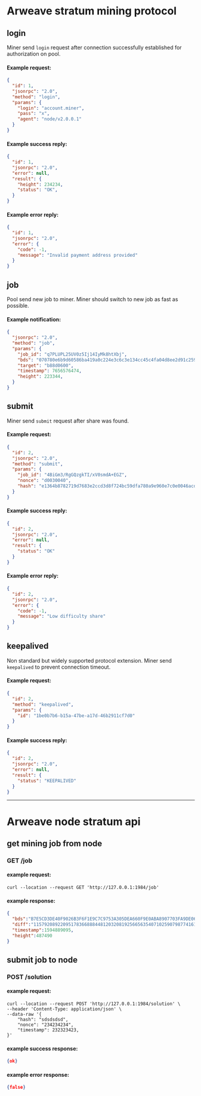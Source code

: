 # Arweave stratum mining protocol
## login

Miner send `login` request after connection successfully established for authorization on pool.

#### Example request:
```json
{
  "id": 1,
  "jsonrpc": "2.0",
  "method": "login",
  "params": {
    "login": "account.miner",
    "pass": "x",
    "agent": "node/v2.0.0.1"
  }
}
```

#### Example success reply:
```json
{
  "id": 1,
  "jsonrpc": "2.0",
  "error": null,
  "result": {
    "height": 234234,
    "status": "OK",
  }
}
```

#### Example error reply:
```json
{
  "id": 1,
  "jsonrpc": "2.0",
  "error": {
    "code": -1,
    "message": "Invalid payment address provided"
  }
}
```

## job
Pool send new job to miner. Miner should switch to new job as fast as possible.

#### Example notification:
```json
{
  "jsonrpc": "2.0",
  "method": "job",
  "params": {
    "job_id": "q7PLUPL25UV0z5Ij14IyMk8htXbj",
    "bds": "070780e6b9d60586ba419a0c224e3c6c3e134cc45c4fa04d8ee2d91c2595463c57e",
    "target": "b88d0600",
    "timestamp": 7656576474,
    "height": 223344,
  }
}
```

## submit
Miner send `submit` request after share was found.

#### Example request:
```json
{
  "id": 2,
  "jsonrpc": "2.0",
  "method": "submit",
  "params": {
    "job_id": "4BiGm3/RgGQzgkTI/xV0smdA+EGZ",
    "nonce": "d0030040",
    "hash": "e1364b8782719d7683e2ccd3d8f724bc59dfa780a9e960e7c0e0046acdb40100"
  }
}
```

#### Example success reply:
```json
{
  "id": 2,
  "jsonrpc": "2.0",
  "error": null,
  "result": {
    "status": "OK"
  }
}
```

#### Example error reply:
```json
{
  "id": 2,
  "jsonrpc": "2.0",
  "error": {
    "code": -1,
    "message": "Low difficulty share"
  }
}
```

## keepalived
Non standard but widely supported protocol extension. Miner send `keepalived` to prevent connection timeout.
#### Example request:
```json
{
  "id": 2,
  "method": "keepalived",
  "params": {
    "id": "1be0b7b6-b15a-47be-a17d-46b2911cf7d0"
  }
}
```

#### Example success reply:
```json
{
  "id": 2,
  "jsonrpc": "2.0",
  "error": null,
  "result": {
    "status": "KEEPALIVED"
  }
}
```
---

# Arweave node stratum api
## get mining job from node
### GET /job
#### example request:
``` curl --location --request GET 'http://127.0.0.1:1984/job' ```
#### example response:
```json
{
  "bds":"B7E5CD3DE40F9026B3F6F1E9C7C9753A305DEA660F9E0ABA8907703FA9DE0625F4B88E68F5CDD393FD8F9B1B5A8B2E7D",
  "diff":"115792089220951783668884481203208192566563540710259079877416191370322755190784",
  "timestamp":1594889095,
  "height":487490
}
```
## submit job to node
### POST /solution
#### example request:
```
curl --location --request POST 'http://127.0.0.1:1984/solution' \
--header 'Content-Type: application/json' \
--data-raw '{
    "hash": "sdsdsdsd",
    "nonce": "234234234",
    "timestamp": 232323423,
}'
```

#### example success response:
```json
{ok}
```
#### example error response:
```json
{false}
```
